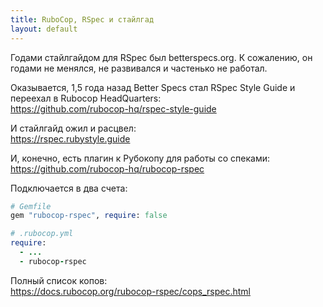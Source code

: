 ```yaml
---
title: RuboCop, RSpec и стайлгад
layout: default
---
```


Годами стайлгайдом для RSpec был betterspecs.org. К сожалению, он годами не менялся, не развивался и частенько не работал.

Оказывается, 1,5 года назад Better Specs стал RSpec Style Guide и переехал в Rubocop HeadQuarters:  
<https://github.com/rubocop-hq/rspec-style-guide>

И стайлгайд ожил и расцвел:  
<https://rspec.rubystyle.guide>

И, конечно, есть плагин к Рубокопу для работы со спеками:  
<https://github.com/rubocop-hq/rubocop-rspec>

Подключается в два счета:
```ruby
# Gemfile
gem "rubocop-rspec", require: false

# .rubocop.yml
require:
  - ...
  - rubocop-rspec
```

Полный список копов:  
<https://docs.rubocop.org/rubocop-rspec/cops_rspec.html>
